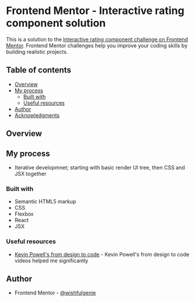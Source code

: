 # Frontend Mentor - Interactive rating component solution

This is a solution to the [Interactive rating component challenge on Frontend Mentor](https://www.frontendmentor.io/challenges/article-preview-component-dYBN_pYFT). Frontend Mentor challenges help you improve your coding skills by building realistic projects. 

## Table of contents

- [Overview](#overview)
- [My process](#my-process)
  - [Built with](#built-with)
  - [Useful resources](#useful-resources)
- [Author](#author)
- [Acknowledgments](#acknowledgments)


## Overview

## My process

- Iterative developmnet; starting with basic render UI tree, then CSS and JSX together

### Built with

- Semantic HTML5 markup
- CSS
- Flexbox
- React
- JSX

### Useful resources

- [Kevin Powell's from design to code](https://www.youtube.com/watch?v=B2WL6KkqhLQ&list=PL4-IK0AVhVjPKyc9UTHzx9xUnZYTGGi2b) - Kevin Powell's from design to code videos helped me significantly

## Author

- Frontend Mentor - [@wishfulgenie](https://www.frontendmentor.io/profile/wishfulgenie)
